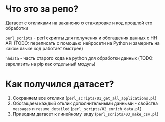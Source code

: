 # Что это за репо?

Датасет с откликами на вакансию о стажировке и код прошлой его обработки

`perl_scripts` - perl скрипты для получения и обогащения данных с HH API (TODO: переписать с помощью нейросети на Python и замерить на каком языке код работает быстрее)

`hhdata` - часть старого кода на python для обработки данных (TODO: зарелизить на pip как отдельный модуль)


# Как получился датасет?

1) Сохраняем все отклики (`perl_scripts/01_get_all_applications.pl`)
2) Обогащаем каждый отклик дополнительными данными - свойства `messages` и `resume_detailed` (`perl_scripts/02_enrich_data.pl`)
3) Приводим датасет к линейному виду (`perl_scripts/03_make_csv.pl`)
